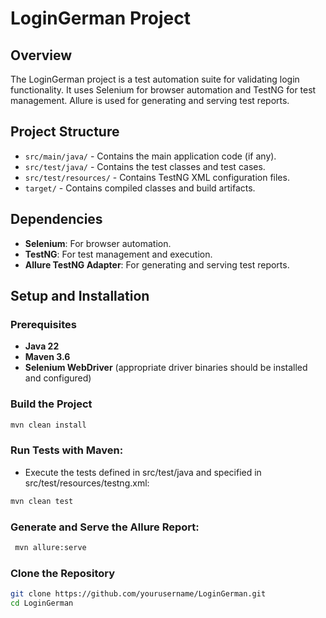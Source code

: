 # LoginGerman Project

## Overview

The LoginGerman project is a test automation suite for validating login functionality. It uses Selenium for browser automation and TestNG for test management. Allure is used for generating and serving test reports.

## Project Structure

- `src/main/java/` - Contains the main application code (if any).
- `src/test/java/` - Contains the test classes and test cases.
- `src/test/resources/` - Contains TestNG XML configuration files.
- `target/` - Contains compiled classes and build artifacts.

## Dependencies

- **Selenium**: For browser automation.
- **TestNG**: For test management and execution.
- **Allure TestNG Adapter**: For generating and serving test reports.

## Setup and Installation

### Prerequisites

- **Java 22** 
- **Maven 3.6** 
- **Selenium WebDriver** (appropriate driver binaries should be installed and configured)

### Build the Project
```sh
mvn clean install
```
### Run Tests with Maven:

- Execute the tests defined in src/test/java and specified in src/test/resources/testng.xml:
```sh
mvn clean test
```

### Generate and Serve the Allure Report:
```sh
 mvn allure:serve
```
### Clone the Repository

```sh
git clone https://github.com/yourusername/LoginGerman.git
cd LoginGerman


